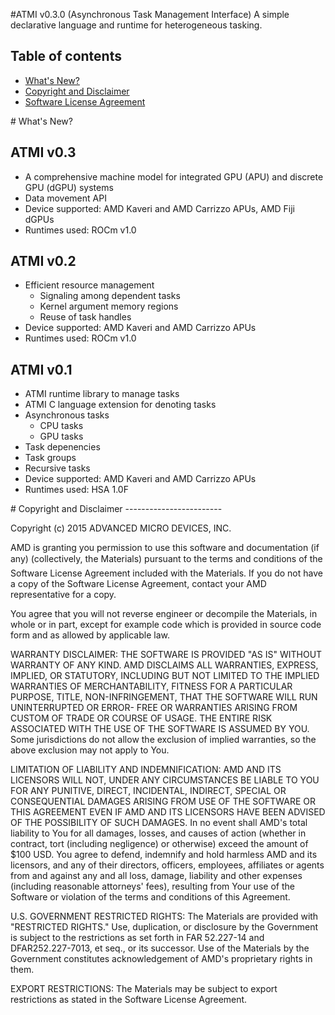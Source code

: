 #ATMI v0.3.0 (Asynchronous Task Management Interface)
A simple declarative language and runtime for heterogeneous tasking. 

Table of contents
-----------------

- [What's New?](#Whatsnew)
- [Copyright and Disclaimer](#Copyright)
- [Software License Agreement](LICENSE.TXT)

<A NAME="Whatsnew">
# What's New?

## ATMI v0.3
- A comprehensive machine model for integrated GPU (APU) and discrete GPU (dGPU) systems
- Data movement API 
- Device supported: AMD Kaveri and AMD Carrizzo APUs, AMD Fiji dGPUs
- Runtimes used: ROCm v1.0

## ATMI v0.2
- Efficient resource management
    - Signaling among dependent tasks
    - Kernel argument memory regions
    - Reuse of task handles
- Device supported: AMD Kaveri and AMD Carrizzo APUs
- Runtimes used: ROCm v1.0

## ATMI v0.1
- ATMI runtime library to manage tasks
- ATMI C language extension for denoting tasks
- Asynchronous tasks
    - CPU tasks
    - GPU tasks
- Task depenencies
- Task groups
- Recursive tasks
- Device supported: AMD Kaveri and AMD Carrizzo APUs
- Runtimes used: HSA 1.0F

<A NAME="Copyright">
# Copyright and Disclaimer
------------------------

Copyright (c) 2015 ADVANCED MICRO DEVICES, INC.  

AMD is granting you permission to use this software and documentation (if any) (collectively, the 
Materials) pursuant to the terms and conditions of the Software License Agreement included with the 
Materials.  If you do not have a copy of the Software License Agreement, contact your AMD 
representative for a copy.

You agree that you will not reverse engineer or decompile the Materials, in whole or in part, except for 
example code which is provided in source code form and as allowed by applicable law.

WARRANTY DISCLAIMER: THE SOFTWARE IS PROVIDED "AS IS" WITHOUT WARRANTY OF ANY 
KIND.  AMD DISCLAIMS ALL WARRANTIES, EXPRESS, IMPLIED, OR STATUTORY, INCLUDING BUT NOT 
LIMITED TO THE IMPLIED WARRANTIES OF MERCHANTABILITY, FITNESS FOR A PARTICULAR 
PURPOSE, TITLE, NON-INFRINGEMENT, THAT THE SOFTWARE WILL RUN UNINTERRUPTED OR ERROR-
FREE OR WARRANTIES ARISING FROM CUSTOM OF TRADE OR COURSE OF USAGE.  THE ENTIRE RISK 
ASSOCIATED WITH THE USE OF THE SOFTWARE IS ASSUMED BY YOU.  Some jurisdictions do not 
allow the exclusion of implied warranties, so the above exclusion may not apply to You. 

LIMITATION OF LIABILITY AND INDEMNIFICATION:  AMD AND ITS LICENSORS WILL NOT, 
UNDER ANY CIRCUMSTANCES BE LIABLE TO YOU FOR ANY PUNITIVE, DIRECT, INCIDENTAL, 
INDIRECT, SPECIAL OR CONSEQUENTIAL DAMAGES ARISING FROM USE OF THE SOFTWARE OR THIS 
AGREEMENT EVEN IF AMD AND ITS LICENSORS HAVE BEEN ADVISED OF THE POSSIBILITY OF SUCH 
DAMAGES.  In no event shall AMD's total liability to You for all damages, losses, and 
causes of action (whether in contract, tort (including negligence) or otherwise) 
exceed the amount of $100 USD.  You agree to defend, indemnify and hold harmless 
AMD and its licensors, and any of their directors, officers, employees, affiliates or 
agents from and against any and all loss, damage, liability and other expenses 
(including reasonable attorneys' fees), resulting from Your use of the Software or 
violation of the terms and conditions of this Agreement.  

U.S. GOVERNMENT RESTRICTED RIGHTS: The Materials are provided with "RESTRICTED RIGHTS." 
Use, duplication, or disclosure by the Government is subject to the restrictions as set 
forth in FAR 52.227-14 and DFAR252.227-7013, et seq., or its successor.  Use of the 
Materials by the Government constitutes acknowledgement of AMD's proprietary rights in them.

EXPORT RESTRICTIONS: The Materials may be subject to export restrictions as stated in the 
Software License Agreement.
